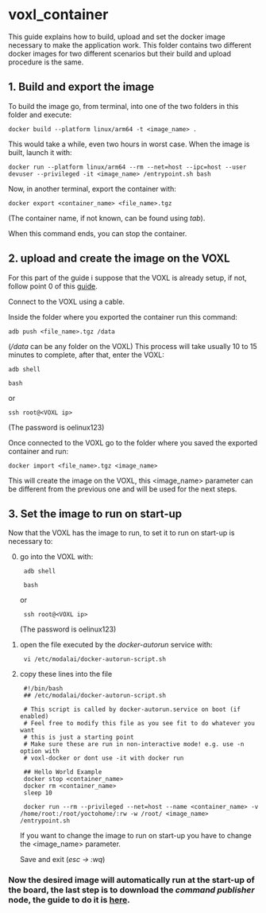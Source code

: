 # voxl_container

This guide explains how to build, upload and set the docker image necessary to make the application work. This folder contains two different docker images for two different scenarios but their build and upload procedure is the same.

[comment]: <> (This folder contains two different docker images, they differ only for the *coordinate publisher* node, in the VICON folder the *coordinate publisher* is programmed to receive the VICON data stream, in the other folder the node expects to receive a UDP message containing the required data. Their build and upload procedure is the same)

## 1. Build and export the image

To build the image go, from terminal, into one of the two folders in this folder and execute:

    docker build --platform linux/arm64 -t <image_name> .

This would take a while, even two hours in worst case. When the image is built, launch it with:

    docker run --platform linux/arm64 --rm --net=host --ipc=host --user devuser --privileged -it <image_name> /entrypoint.sh bash

Now, in another terminal, export the container with:

    docker export <container_name> <file_name>.tgz

(The container name, if not known, can be found using *tab*).

When this command ends, you can stop the container.

## 2. upload and create the image on the VOXL

For this part of the guide i suppose that the VOXL is already setup, if not, follow point 0 of this [guide](https://github.com/GiacomoCaciagli/Software_Design_For_UAV_Applications_in_GNSS-DENIED_Environments/blob/main/libapq8086-io/README.md).

Connect to the VOXL using a cable.

Inside the folder where you exported the container run this command:

    adb push <file_name>.tgz /data

(*/data* can be any folder on the VOXL)
This process will take usually 10 to 15 minutes to complete, after that, enter the VOXL:

    adb shell

    bash

or

    ssh root@<VOXL ip>

(The password is oelinux123)

Once connected to the VOXL go to the folder where you saved the exported container and run:

    docker import <file_name>.tgz <image_name>

This will create the image on the VOXL, this <image_name> parameter can be different from the previous one and will be used for the next steps.

## 3. Set the image to run on start-up

Now that the VOXL has the image to run, to set it to run on start-up is necessary to:

0. go into the VOXL with:

        adb shell

        bash

    or

        ssh root@<VOXL ip>

    (The password is oelinux123)

1. open the file executed by the *docker-autorun* service with:

        vi /etc/modalai/docker-autorun-script.sh 

2. copy these lines into the file

        #!/bin/bash
        ## /etc/modalai/docker-autorun-script.sh
        
        # This script is called by docker-autorun.service on boot (if enabled)
        # Feel free to modify this file as you see fit to do whatever you want
        # this is just a starting point
        # Make sure these are run in non-interactive mode! e.g. use -n option with
        # voxl-docker or dont use -it with docker run
        
        ## Hello World Example
        docker stop <container_name>
        docker rm <container_name>
        sleep 10
        
        docker run --rm --privileged --net=host --name <container_name> -v /home/root:/root/yoctohome/:rw -w /root/ <image_name> /entrypoint.sh

    If you want to change the image to run on start-up you have to change the <image_name> parameter.

    Save and exit (*esc -> :wq*)

### Now the desired image will automatically run at the start-up of the board, the last step is to download the *command publisher* node, the guide to do it is [here](https://github.com/GiacomoCaciagli/Software_Design_For_UAV_Applications_in_GNSS-DENIED_Environments/blob/main/ground_station/README.md).
